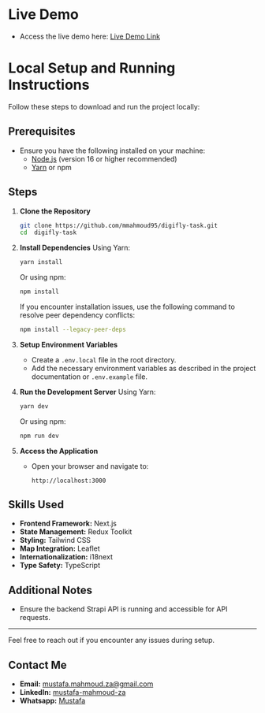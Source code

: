 # Live Demo

- Access the live demo here: [Live Demo Link](https://digifly-task-psi.vercel.app/)

# Local Setup and Running Instructions

Follow these steps to download and run the project locally:

## Prerequisites

- Ensure you have the following installed on your machine: 
  - [Node.js](https://nodejs.org/) (version 16 or higher recommended)
  - [Yarn](https://yarnpkg.com/) or npm

## Steps

1. **Clone the Repository**

   ```bash
   git clone https://github.com/mmahmoud95/digifly-task.git
   cd  digifly-task
   ```

2. **Install Dependencies**
   Using Yarn:

   ```bash
   yarn install
   ```

   Or using npm:

   ```bash
   npm install
   ```
   If you encounter installation issues, use the following command to resolve peer dependency conflicts:

   ```bash
   npm install --legacy-peer-deps
   ```
3. **Setup Environment Variables**

   - Create a `.env.local` file in the root directory.
   - Add the necessary environment variables as described in the project documentation or `.env.example` file.

4. **Run the Development Server**
   Using Yarn:

   ```bash
   yarn dev
   ```

   Or using npm:

   ```bash
   npm run dev
   ```

5. **Access the Application**
   - Open your browser and navigate to:
     ```
     http://localhost:3000
     ```

## Skills Used

- **Frontend Framework:** Next.js
- **State Management:** Redux Toolkit
- **Styling:** Tailwind CSS
- **Map Integration:** Leaflet
- **Internationalization:** i18next
- **Type Safety:** TypeScript

## Additional Notes

- Ensure the backend Strapi API is running and accessible for API requests.
---

Feel free to reach out if you encounter any issues during setup.

## Contact Me

- **Email:** [mustafa.mahmoud.za@gmail.com](mailto:mustafa.mahmoud.za@gmail.com)
- **LinkedIn:** [mustafa-mahmoud-za](https://www.linkedin.com/in/mustafa-mahmoud-za/)
- **Whatsapp:** [Mustafa](https://api.whatsapp.com/send?phone=201152910495)
